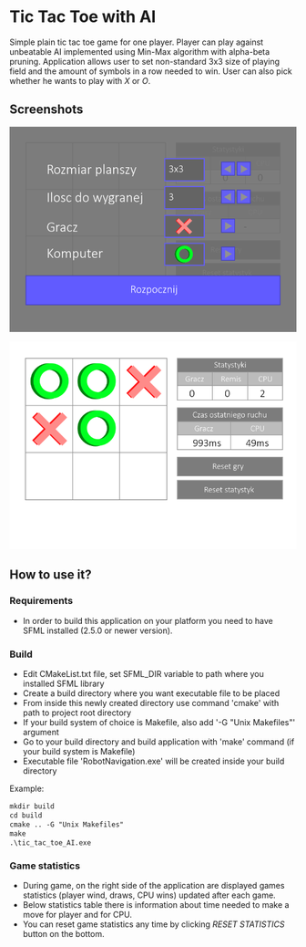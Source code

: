 # Tic Tac Toe with AI

Simple plain tic tac toe game for one player. Player can play against unbeatable AI implemented using Min-Max algorithm with alpha-beta pruning. Application allows user to set non-standard 3x3 size of playing field
and the amount of symbols in a row needed to win. User can also pick whether he wants to play with _X_ or _O_.

## Screenshots

![tic1](./docs/tic1.png)

![tic2](./docs/tic2.png)

## How to use it?

### Requirements

* In order to build this application on your platform you need to have SFML installed (2.5.0 or newer version).

### Build

* Edit CMakeList.txt file, set SFML_DIR variable to path where you installed SFML library
* Create a build directory where you want executable file to be placed
* From inside this newly created directory use command 'cmake' with path to project root directory
* If your build system of choice is Makefile, also add '-G "Unix Makefiles"' argument
* Go to your build directory and build application with 'make' command (if your build system is Makefile)
* Executable file 'RobotNavigation.exe' will be created inside your build directory

Example:

```
mkdir build
cd build
cmake .. -G "Unix Makefiles"
make
.\tic_tac_toe_AI.exe
```

### Game statistics

* During game, on the right side of the application are displayed games statistics (player wind, draws, CPU wins) updated after each game.
* Below statistics table there is information about time needed to make a move for player and for CPU.
* You can reset game statistics any time by clicking _RESET STATISTICS_ button on the bottom.

